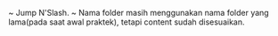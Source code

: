 ~ Jump N'Slash. ~
Nama folder masih menggunakan nama folder yang lama(pada saat awal praktek), tetapi content sudah disesuaikan.

